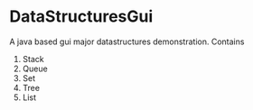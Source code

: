 # DataStructuresGui
A java based gui major datastructures demonstration.
Contains 
1. Stack
2. Queue
3. Set
4. Tree 
5. List
